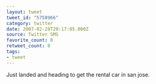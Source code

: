 ```yaml
---
layout: tweet
tweet_id: "5758966"
category: twitter
date: 2007-02-28T20:17:05.000Z
source: Twitter SMS
favorite_count: 0
retweet_count: 0
tags:
- tweet
---
```


Just landed and heading to get the rental car in san jose.
